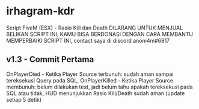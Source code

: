 # irhagram-kdr
Script FiveM (ESX) - Rasio Kill dan Death
DILARANG UNTUK MENJUAL BELIKAN SCRIPT INI,
KAMU BISA BERDONASI DENGAN CARA MEMBANTU MEMPERBAIKI SCRIPT INI,
contact saya di discord anoni4m#6817


v1.3 - Commit Pertama
-------------------------

OnPlayerDied - Ketika Player Source terbunuh: sudah aman sampai tereksekusi Query pada SQL,
OnPlayerKilled - Ketika Player Source membunuh: belum dilakukan test, jadi belum tahu apakah tereksekusi pada SQL atau tidak,
HUD menunjukkan Rasio Kill/Death sudah aman (update setiap 5 detik)


